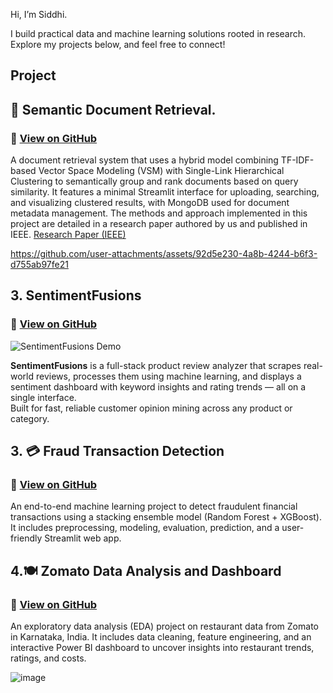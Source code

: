 Hi, I’m Siddhi.

I build practical data and machine learning solutions rooted in research.
Explore my projects below, and feel free to connect!

## Project

## 📄 Semantic Document Retrieval. 
  ### 🔗 [View on GitHub](https://github.com/rawoolsiddhi/Efficient-Doc-Retrieval-Storage)
      
 A document retrieval system that uses a hybrid model combining TF-IDF-based Vector Space Modeling (VSM) with Single-Link Hierarchical Clustering to semantically group and rank documents based on query similarity.
  It features a minimal Streamlit interface for uploading, searching, and visualizing clustered results, with MongoDB used for document metadata management.
  The methods and approach implemented in this project are detailed in a research paper authored by us and published in IEEE.
[Research Paper (IEEE)](https://ieeexplore.ieee.org/abstract/document/10940682)

https://github.com/user-attachments/assets/92d5e230-4a8b-4244-b6f3-d755ab97fe21

## 3. SentimentFusions
   ### 🔗 [View on GitHub](https://github.com/rawoolsiddhi/SentimentFusions)

  
![SentimentFusions Demo](https://github.com/user-attachments/assets/ca292b49-72e7-4a9e-a086-edd18bd0b6e4)

**SentimentFusions** is a full-stack product review analyzer that scrapes real-world reviews, processes them using machine learning, and displays a sentiment dashboard with keyword insights and rating trends — all on a single interface.  
Built for fast, reliable customer opinion mining across any product or category.


## 3. 💳 Fraud Transaction Detection
   ### 🔗 [View on GitHub](https://github.com/rawoolsiddhi/fraud_transaction_detection)
   
 An end-to-end machine learning project to detect fraudulent financial transactions using a stacking ensemble model (Random Forest + XGBoost).
It includes preprocessing, modeling, evaluation, prediction, and a user-friendly Streamlit web app.


## 4.🍽️ Zomato Data Analysis and Dashboard
   ### 🔗 [View on GitHub](https://github.com/rawoolsiddhi/Zomato-Data-Analysis)

 An exploratory data analysis (EDA) project on restaurant data from Zomato in Karnataka, India.
It includes data cleaning, feature engineering, and an interactive Power BI dashboard to uncover insights into restaurant trends, ratings, and costs.

![image](https://github.com/user-attachments/assets/1703f95a-0ded-40bc-ac40-ea077ee37d99)

